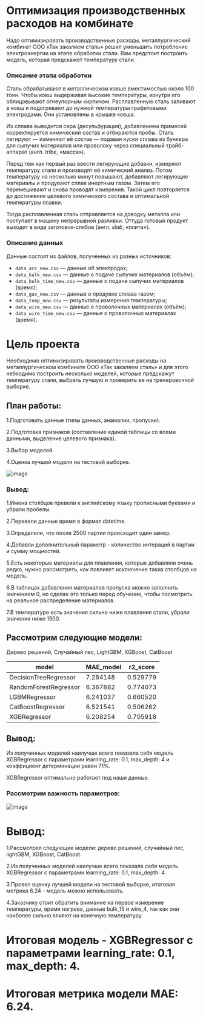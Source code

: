# Оптимизация производственных расходов на комбинате

Надо оптимизировать производственные расходы, металлургический комбинат ООО «Так закаляем сталь» решил уменьшить потребление электроэнергии на этапе обработки стали. Вам предстоит построить модель, которая предскажет температуру стали.

### Описание этапа обработки

Сталь обрабатывают в металлическом ковше вместимостью около 100 тонн. Чтобы ковш выдерживал высокие температуры, изнутри его облицовывают огнеупорным кирпичом. Расплавленную сталь заливают в ковш и подогревают до нужной температуры графитовыми электродами. Они установлены в крышке ковша. 

Из сплава выводится сера (десульфурация), добавлением примесей корректируется химический состав и отбираются пробы. Сталь легируют — изменяют её состав — подавая куски сплава из бункера для сыпучих материалов или проволоку через специальный трайб-аппарат (англ. tribe, «масса»).

Перед тем как первый раз ввести легирующие добавки, измеряют температуру стали и производят её химический анализ. Потом температуру на несколько минут повышают, добавляют легирующие материалы и продувают сплав инертным газом. Затем его перемешивают и снова проводят измерения. Такой цикл повторяется до достижения целевого химического состава и оптимальной температуры плавки.

Тогда расплавленная сталь отправляется на доводку металла или поступает в машину непрерывной разливки. Оттуда готовый продукт выходит в виде заготовок-слябов (англ. *slab*, «плита»).

### Описание данных

Данные состоят из файлов, полученных из разных источников:

- `data_arc_new.csv` — данные об электродах;
- `data_bulk_new.csv` — данные о подаче сыпучих материалов (объём);
- `data_bulk_time_new.csv` *—* данные о подаче сыпучих материалов (время);
- `data_gas_new.csv` — данные о продувке сплава газом;
- `data_temp_new.csv` — результаты измерения температуры;
- `data_wire_new.csv` — данные о проволочных материалах (объём);
- `data_wire_time_new.csv` — данные о проволочных материалах (время).

# Цель проекта

Необходимо оптимизировать производственные расходы на металлургическом комбинате ООО «Так закаляем сталь» и для этого небходимо построить несколько моделей, которые предскажут температуру стали, выбрать лучшую и проверить ее на тренеровочной выборке.

## План работы:

1.Подготовить данные (типы данных, анамалии, пропуски).

2.Подготовка признаков (составление единой таблицы со всеми данными, выделение целевого признака).

3.Выбор моделей.

4.Оценка лучшей модели на тестовой выборке.

![image](https://github.com/IT-DS-Alex/Portfolio/assets/140064630/0d65190a-ec69-4438-b9e0-1f71e9f668dd)

### Вывод:

1.Имена столбцов превели к английскому языку прописными буквами и убрали пробелы.

2.Перевели данные время в формат datetime.

3.Определили, что после 2500 партии происходит один замер.

4.Добавли дополнительный параметр - количество интераций в партии и сумму мощностей. 

5.Есть некоторые материалы для плавления, которые добавляли очень редко, нужно рассмотреть, как повлияет исключение таких столбцов на модель.

6.В таблицах добавления материалов пропуска можно заполнить значением 0, но сделае это только перед обучение, чтобы посмотреть на реальное распределение материалов.

7.В температуре есть значения сильно ниже плавления стали, убрали значения ниже 1500.

## Рассмотрим следующие модели:

Дерево решений, Случайный лес, LightGBM, XGBoost, CatBoost

| model | MAE_model | r2_score |
|-----------------|-------|-------------|
|DecisionTreeRegressor|	7.284148|	0.529779|
|RandomForestRegressor|	6.367882|0.774073|
|LGBMRegressor|	6.241037|	0.660520|
|CatBoostRegressor|	6.521541|0.506262|
|XGBRegressor|	6.208254|0.705918|


## Вывод:

Из полученных моделей наилучше всего показала себя модель XGBRegressor с параметрами learning_rate: 0.1, max_depth: 4 и коэффициент детерминации равен 71%.

XGBRegressor оптимально работает под наши данные.

### Рассмотрим важность параметров:

![image](https://github.com/IT-DS-Alex/Portfolio/assets/140064630/73a4dee0-73c6-445e-a5aa-558281cbfd27)


# Вывод:

1.Рассмотрел следующие модели: дерево решений, случайный лес, lightGBM, XGBoost, CatBoost.

2.Из полученных моделей наилучше всего показала себя модель XGBRegressor с параметрами learning_rate: 0.1, max_depth: 4.

3.Провел оценку лучшей модели на тестовой выборке, итоговая метрика 6.24 - модель можно использовать.

4.Заказчику стоит обратить внимание на первое измерение температуры, время нагрева, данные bulk_15 и wire_4, так как они наиболее сильно влияют на конечную температуру.

# Итоговая модель - XGBRegressor с параметрами learning_rate: 0.1, max_depth: 4. 

# Итоговая метрика модели MAE: 6.24.

